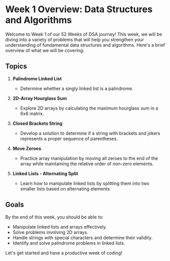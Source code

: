 # Week 1 Overview: Data Structures and Algorithms

Welcome to Week 1 of our 52 Weeks of DSA journey! This week, we will be diving into a variety of problems that will help you strengthen your understanding of fundamental data structures and algorithms. Here's a brief overview of what we will be covering:

## Topics

1. **Palindrome Linked List**
    - Determine whether a singly linked list is a palindrome.

2. **2D-Array Hourglass Sum**
    - Explore 2D arrays by calculating the maximum hourglass sum in a 6x6 matrix.


3. **Closed Brackets String**
    - Develop a solution to determine if a string with brackets and jokers represents a proper sequence of parentheses.


4. **Move Zeroes**
    - Practice array manipulation by moving all zeroes to the end of the array while maintaining the relative order of non-zero elements.


5. **Linked Lists - Alternating Split**
    - Learn how to manipulate linked lists by splitting them into two smaller lists based on alternating elements.



## Goals

By the end of this week, you should be able to:
- Manipulate linked lists and arrays effectively.
- Solve problems involving 2D arrays.
- Handle strings with special characters and determine their validity.
- Identify and solve palindrome problems in linked lists.

Let's get started and have a productive week of coding!